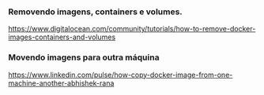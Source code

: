 ### Removendo imagens, containers e volumes.
https://www.digitalocean.com/community/tutorials/how-to-remove-docker-images-containers-and-volumes


### Movendo imagens para outra máquina
https://www.linkedin.com/pulse/how-copy-docker-image-from-one-machine-another-abhishek-rana
